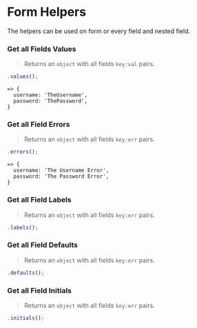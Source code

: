 # Form Helpers

The helpers can be used on form or every field and nested field.

### Get all Fields Values

> Returns an `object` with all fields `key:val` pairs.

```javascript
.values();
```
```
=> {
  username: 'TheUsername',
  password: 'ThePassword',
}
```

### Get all Field Errors

> Returns an `object` with all fields `key:err` pairs.

```javascript
.errors();
```
```
=> {
  username: 'The Username Error',
  password: 'The Password Error',
}
```

### Get all Field Labels

> Returns an `object` with all fields `key:err` pairs.

```javascript
.labels();
```

### Get all Field Defaults

> Returns an `object` with all fields `key:err` pairs.

```javascript
.defaults();
```

### Get all Field Initials

> Returns an `object` with all fields `key:err` pairs.

```javascript
.initials();
```
